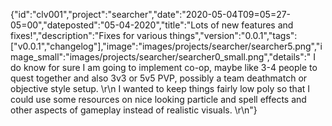 {"id":"clv001","project":"searcher","date":"2020-05-04T09=05=27-05=00","dateposted":"05-04-2020","title":"Lots of new features and fixes!","description":"Fixes for various things","version":"0.0.1","tags":["v0.0.1","changelog"],"image":"images/projects/searcher/searcher5.png","image_small":"images/projects/searcher/searcher0_small.png","details":"  I do know for sure I am going to implement co-op, maybe like 3-4 people to quest together and also 3v3 or 5v5 PVP, possibly a team deathmatch or objective style setup.  \r\n  I wanted to keep things fairly low poly so that I could use some resources on nice looking particle and spell effects and other aspects of gameplay instead of realistic visuals.  \r\n"}